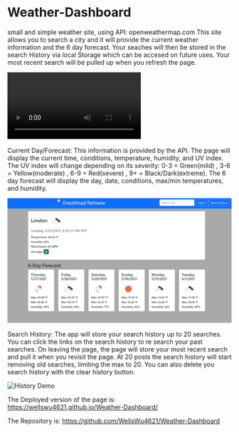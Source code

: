 # Weather-Dashboard
small and simple weather site, using API: openweathermap.com
This site allows you to search a city and it will provide the current weather information and the 6 day forecast. 
Your seaches will then be stored in the search History via local Storage which can be accesed on future uses. Your most recent search will be pulled up when you refresh the page.

![Refresh Demo](./screenshots/video1.mp4)

Current Day/Forecast: 
This information is provided by the API. The page will display the current time, conditions, temperature, humidity, and UV index. The UV index will change depending on its severity: 0-3 = Green(mild) , 3-6 = Yellow(moderate) , 6-9 = Red(severe) , 9+ = Black/Dark(extreme).
The 6 day forecast will display the day, date, conditions, max/min temperatures, and humidity.

![Weather Demo](./screenshots/scrnst1.png)

Search History:
The app will store your search history up to 20 searches. You can click the links on the search history to re search your past searches. On leaving the page, the page will store your most recent search and pull it when you revisit the page. At 20 posts the search history will start removing old searches, limiting the max to 20. You can also delete you search history with the clear history button.

![History Demo](./screenshots/scnst2.png)

The Deployed version of the page is: https://wellswu4621.github.io/Weather-Dashboard/

The Repository is: https://github.com/WellsWu4621/Weather-Dashboard